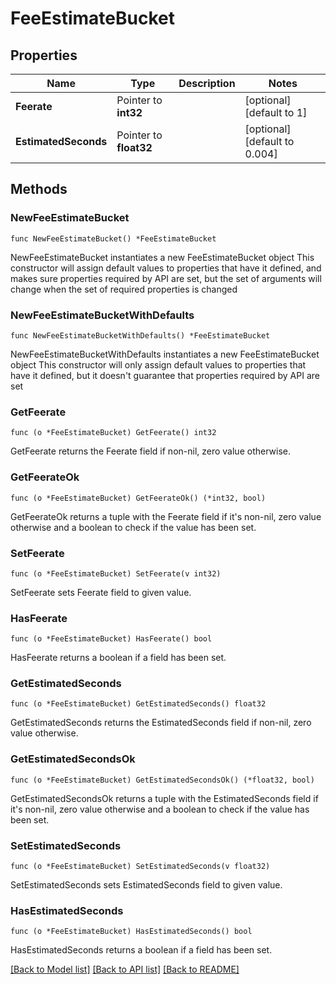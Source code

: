 # FeeEstimateBucket

## Properties

Name | Type | Description | Notes
------------ | ------------- | ------------- | -------------
**Feerate** | Pointer to **int32** |  | [optional] [default to 1]
**EstimatedSeconds** | Pointer to **float32** |  | [optional] [default to 0.004]

## Methods

### NewFeeEstimateBucket

`func NewFeeEstimateBucket() *FeeEstimateBucket`

NewFeeEstimateBucket instantiates a new FeeEstimateBucket object
This constructor will assign default values to properties that have it defined,
and makes sure properties required by API are set, but the set of arguments
will change when the set of required properties is changed

### NewFeeEstimateBucketWithDefaults

`func NewFeeEstimateBucketWithDefaults() *FeeEstimateBucket`

NewFeeEstimateBucketWithDefaults instantiates a new FeeEstimateBucket object
This constructor will only assign default values to properties that have it defined,
but it doesn't guarantee that properties required by API are set

### GetFeerate

`func (o *FeeEstimateBucket) GetFeerate() int32`

GetFeerate returns the Feerate field if non-nil, zero value otherwise.

### GetFeerateOk

`func (o *FeeEstimateBucket) GetFeerateOk() (*int32, bool)`

GetFeerateOk returns a tuple with the Feerate field if it's non-nil, zero value otherwise
and a boolean to check if the value has been set.

### SetFeerate

`func (o *FeeEstimateBucket) SetFeerate(v int32)`

SetFeerate sets Feerate field to given value.

### HasFeerate

`func (o *FeeEstimateBucket) HasFeerate() bool`

HasFeerate returns a boolean if a field has been set.

### GetEstimatedSeconds

`func (o *FeeEstimateBucket) GetEstimatedSeconds() float32`

GetEstimatedSeconds returns the EstimatedSeconds field if non-nil, zero value otherwise.

### GetEstimatedSecondsOk

`func (o *FeeEstimateBucket) GetEstimatedSecondsOk() (*float32, bool)`

GetEstimatedSecondsOk returns a tuple with the EstimatedSeconds field if it's non-nil, zero value otherwise
and a boolean to check if the value has been set.

### SetEstimatedSeconds

`func (o *FeeEstimateBucket) SetEstimatedSeconds(v float32)`

SetEstimatedSeconds sets EstimatedSeconds field to given value.

### HasEstimatedSeconds

`func (o *FeeEstimateBucket) HasEstimatedSeconds() bool`

HasEstimatedSeconds returns a boolean if a field has been set.


[[Back to Model list]](../README.md#documentation-for-models) [[Back to API list]](../README.md#documentation-for-api-endpoints) [[Back to README]](../README.md)


